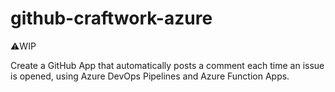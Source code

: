 # github-craftwork-azure

⚠️WIP 


Create a GitHub App that automatically posts a comment each time an issue is opened, using Azure DevOps Pipelines and Azure Function Apps.



